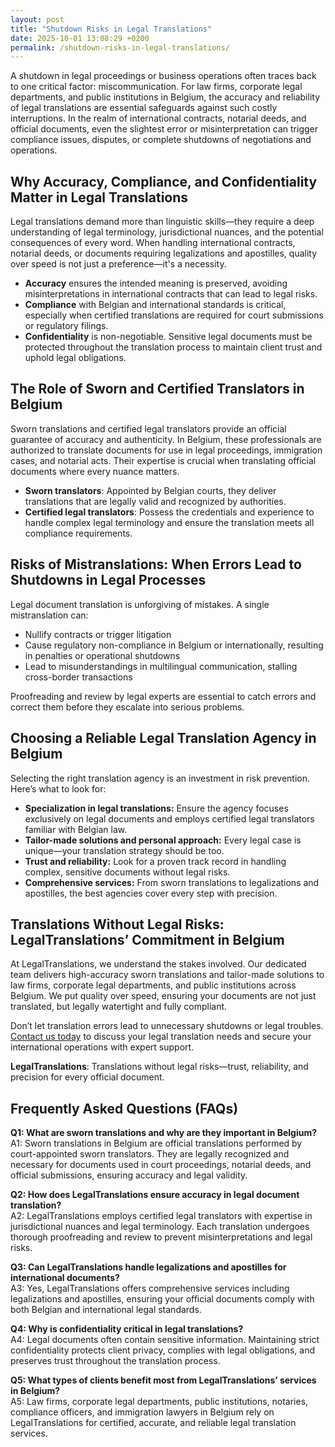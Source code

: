 ```yaml
---
layout: post
title: "Shutdown Risks in Legal Translations"
date: 2025-10-01 13:08:29 +0200
permalink: /shutdown-risks-in-legal-translations/
---
```

A shutdown in legal proceedings or business operations often traces back to one critical factor: miscommunication. For law firms, corporate legal departments, and public institutions in Belgium, the accuracy and reliability of legal translations are essential safeguards against such costly interruptions. In the realm of international contracts, notarial deeds, and official documents, even the slightest error or misinterpretation can trigger compliance issues, disputes, or complete shutdowns of negotiations and operations.

## Why Accuracy, Compliance, and Confidentiality Matter in Legal Translations

Legal translations demand more than linguistic skills—they require a deep understanding of legal terminology, jurisdictional nuances, and the potential consequences of every word. When handling international contracts, notarial deeds, or documents requiring legalizations and apostilles, quality over speed is not just a preference—it's a necessity.

- **Accuracy** ensures the intended meaning is preserved, avoiding misinterpretations in international contracts that can lead to legal risks.
- **Compliance** with Belgian and international standards is critical, especially when certified translations are required for court submissions or regulatory filings.
- **Confidentiality** is non-negotiable. Sensitive legal documents must be protected throughout the translation process to maintain client trust and uphold legal obligations.

## The Role of Sworn and Certified Translators in Belgium

Sworn translations and certified legal translators provide an official guarantee of accuracy and authenticity. In Belgium, these professionals are authorized to translate documents for use in legal proceedings, immigration cases, and notarial acts. Their expertise is crucial when translating official documents where every nuance matters.

- **Sworn translators**: Appointed by Belgian courts, they deliver translations that are legally valid and recognized by authorities.
- **Certified legal translators**: Possess the credentials and experience to handle complex legal terminology and ensure the translation meets all compliance requirements.

## Risks of Mistranslations: When Errors Lead to Shutdowns in Legal Processes

Legal document translation is unforgiving of mistakes. A single mistranslation can:

- Nullify contracts or trigger litigation
- Cause regulatory non-compliance in Belgium or internationally, resulting in penalties or operational shutdowns
- Lead to misunderstandings in multilingual communication, stalling cross-border transactions

Proofreading and review by legal experts are essential to catch errors and correct them before they escalate into serious problems.

## Choosing a Reliable Legal Translation Agency in Belgium

Selecting the right translation agency is an investment in risk prevention. Here’s what to look for:

- **Specialization in legal translations:** Ensure the agency focuses exclusively on legal documents and employs certified legal translators familiar with Belgian law.
- **Tailor-made solutions and personal approach:** Every legal case is unique—your translation strategy should be too.
- **Trust and reliability:** Look for a proven track record in handling complex, sensitive documents without legal risks.
- **Comprehensive services:** From sworn translations to legalizations and apostilles, the best agencies cover every step with precision.

## Translations Without Legal Risks: LegalTranslations’ Commitment in Belgium

At LegalTranslations, we understand the stakes involved. Our dedicated team delivers high-accuracy sworn translations and tailor-made solutions to law firms, corporate legal departments, and public institutions across Belgium. We put quality over speed, ensuring your documents are not just translated, but legally watertight and fully compliant.

Don’t let translation errors lead to unnecessary shutdowns or legal troubles. [Contact us today](https://www.legaltranslations.be/) to discuss your legal translation needs and secure your international operations with expert support.

**LegalTranslations**: Translations without legal risks—trust, reliability, and precision for every official document.

## Frequently Asked Questions (FAQs)

**Q1: What are sworn translations and why are they important in Belgium?**  
A1: Sworn translations in Belgium are official translations performed by court-appointed sworn translators. They are legally recognized and necessary for documents used in court proceedings, notarial deeds, and official submissions, ensuring accuracy and legal validity.

**Q2: How does LegalTranslations ensure accuracy in legal document translation?**  
A2: LegalTranslations employs certified legal translators with expertise in jurisdictional nuances and legal terminology. Each translation undergoes thorough proofreading and review to prevent misinterpretations and legal risks.

**Q3: Can LegalTranslations handle legalizations and apostilles for international documents?**  
A3: Yes, LegalTranslations offers comprehensive services including legalizations and apostilles, ensuring your official documents comply with both Belgian and international legal standards.

**Q4: Why is confidentiality critical in legal translations?**  
A4: Legal documents often contain sensitive information. Maintaining strict confidentiality protects client privacy, complies with legal obligations, and preserves trust throughout the translation process.

**Q5: What types of clients benefit most from LegalTranslations’ services in Belgium?**  
A5: Law firms, corporate legal departments, public institutions, notaries, compliance officers, and immigration lawyers in Belgium rely on LegalTranslations for certified, accurate, and reliable legal translation services.

<script type="application/ld+json">
{
  "@context": "https://schema.org",
  "@type": "BlogPosting",
  "headline": "Shutdown Risks in Legal Translations",
  "description": "Explore how miscommunication in legal translations can cause shutdowns in legal proceedings and business operations in Belgium, and why accuracy, compliance, and certified translators matter.",
  "author": {
    "@type": "Person",
    "name": "LegalTranslations"
  },
  "publisher": {
    "@type": "Organization",
    "name": "LegalTranslations",
    "url": "https://www.legaltranslations.be/"
  },
  "mainEntityOfPage": {
    "@type": "WebPage",
    "@id": "https://www.legaltranslations.be/blog/shutdown-risks-legal-translations"
  },
  "datePublished": "2024-06-01",
  "dateModified": "2024-06-01",
  "keywords": "Sworn translations, Legal translations, Multilingual communication, International contracts, Notarial deeds, Official documents, Legalizations & apostilles, Proofreading and review, Translation strategy, Translation agency, Quality over speed, Tailor-made solutions, Personal approach, Trust & reliability, Translations without legal risks, Error correction, Misinterpretations in international contracts, legal translation services, certified legal translators, accurate legal document translation",
  "articleBody": "A shutdown in legal proceedings or business operations often traces back to one critical factor: miscommunication. For law firms, corporate legal departments, and public institutions in Belgium, the accuracy and reliability of legal translations are essential safeguards against such costly interruptions. In the realm of international contracts, notarial deeds, and official documents, even the slightest error or misinterpretation can trigger compliance issues, disputes, or complete shutdowns of negotiations and operations.\n\nLegal translations demand more than linguistic skills—they require a deep understanding of legal terminology, jurisdictional nuances, and the potential consequences of every word. When handling international contracts, notarial deeds, or documents requiring legalizations and apostilles, quality over speed is not just a preference—it's a necessity.\n\nAccuracy ensures the intended meaning is preserved, avoiding misinterpretations in international contracts that can lead to legal risks.\nCompliance with Belgian and international standards is critical, especially when certified translations are required for court submissions or regulatory filings.\nConfidentiality is non-negotiable. Sensitive legal documents must be protected throughout the translation process to maintain client trust and uphold legal obligations.\n\nSworn translations and certified legal translators provide an official guarantee of accuracy and authenticity. In Belgium, these professionals are authorized to translate documents for use in legal proceedings, immigration cases, and notarial acts. Their expertise is crucial when translating official documents where every nuance matters.\n\nLegal document translation is unforgiving of mistakes. A single mistranslation can nullify contracts or trigger litigation, cause regulatory non-compliance resulting in penalties or operational shutdowns, and lead to misunderstandings in multilingual communication, stalling cross-border transactions.\n\nSelecting the right translation agency is an investment in risk prevention. Specialization in legal translations, tailor-made solutions, trust, reliability, and comprehensive services are key factors.\n\nLegalTranslations delivers high-accuracy sworn translations and tailor-made solutions to law firms, corporate legal departments, and public institutions across Belgium, putting quality over speed to ensure legally watertight and fully compliant documents."
}
</script>

<script type="application/ld+json">
{
  "@context": "https://schema.org",
  "@type": "FAQPage",
  "mainEntity": [
    {
      "@type": "Question",
      "name": "What are sworn translations and why are they important in Belgium?",
      "acceptedAnswer": {
        "@type": "Answer",
        "text": "Sworn translations in Belgium are official translations performed by court-appointed sworn translators. They are legally recognized and necessary for documents used in court proceedings, notarial deeds, and official submissions, ensuring accuracy and legal validity."
      }
    },
    {
      "@type": "Question",
      "name": "How does LegalTranslations ensure accuracy in legal document translation?",
      "acceptedAnswer": {
        "@type": "Answer",
        "text": "LegalTranslations employs certified legal translators with expertise in jurisdictional nuances and legal terminology. Each translation undergoes thorough proofreading and review to prevent misinterpretations and legal risks."
      }
    },
    {
      "@type": "Question",
      "name": "Can LegalTranslations handle legalizations and apostilles for international documents?",
      "acceptedAnswer": {
        "@type": "Answer",
        "text": "Yes, LegalTranslations offers comprehensive services including legalizations and apostilles, ensuring your official documents comply with both Belgian and international legal standards."
      }
    },
    {
      "@type": "Question",
      "name": "Why is confidentiality critical in legal translations?",
      "acceptedAnswer": {
        "@type": "Answer",
        "text": "Legal documents often contain sensitive information. Maintaining strict confidentiality protects client privacy, complies with legal obligations, and preserves trust throughout the translation process."
      }
    },
    {
      "@type": "Question",
      "name": "What types of clients benefit most from LegalTranslations’ services in Belgium?",
      "acceptedAnswer": {
        "@type": "Answer",
        "text": "Law firms, corporate legal departments, public institutions, notaries, compliance officers, and immigration lawyers in Belgium rely on LegalTranslations for certified, accurate, and reliable legal translation services."
      }
    }
  ]
}
</script>